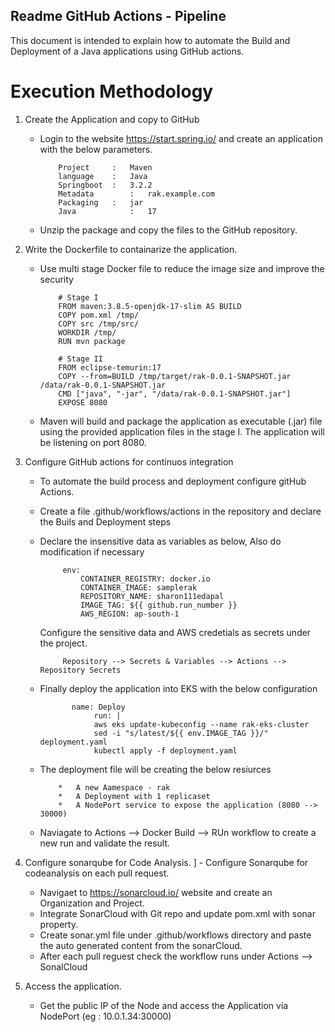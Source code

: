 
## Readme GitHub Actions - Pipeline

This document is intended to explain how to automate the  Build and Deployment of a Java applications using GitHub actions.

# Execution Methodology

1. Create the Application and copy to GitHub

	-	Login to the website https://start.spring.io/ and create an application with the below parameters.

                Project		:	Maven
				language	:	Java
				Springboot	:	3.2.2
				Metadata		:	rak.example.com
				Packaging	:	jar
				Java			:	17
	-	Unzip the package and copy the files to the GitHub repository.
	
2. Write the Dockerfile to containarize the application.
	-	Use multi stage Docker file to reduce the image size and improve the security
	
				# Stage I
				FROM maven:3.8.5-openjdk-17-slim AS BUILD
				COPY pom.xml /tmp/
				COPY src /tmp/src/
				WORKDIR /tmp/
				RUN mvn package
				
				# Stage II
				FROM eclipse-temurin:17
				COPY --from=BUILD /tmp/target/rak-0.0.1-SNAPSHOT.jar /data/rak-0.0.1-SNAPSHOT.jar
				CMD ["java", "-jar", "/data/rak-0.0.1-SNAPSHOT.jar"]
				EXPOSE 8080
				
	-	Maven will build and package the application as executable (.jar) file using the provided application files in the stage I.
		The application will be listening on port 8080.
				
3. Configure GitHub actions for continuos integration
	-	To automate the build process and deployment configure gitHub Actions.
	-	Create a file .github/workflows/actions in the repository and declare the Buils and Deployment steps
	-  Declare the insensitive data as variables as below, Also do modification if necessary
	
				env:
					CONTAINER_REGISTRY: docker.io
					CONTAINER_IMAGE: samplerak
					REPOSITORY_NAME: sharon111edapal
					IMAGE_TAG: ${{ github.run_number }}
					AWS_REGION: ap-south-1
					
		Configure the sensitive data and AWS credetials as secrets under the project. 
				
                Repository --> Secrets & Variables --> Actions --> Repository Secrets
	
    -	Finally deploy the application into EKS with the below configuration
	
				   name: Deploy
						run: |
						aws eks update-kubeconfig --name rak-eks-cluster
						sed -i "s/latest/${{ env.IMAGE_TAG }}/" deployment.yaml
						kubectl apply -f deployment.yaml
						
	-	The deployment file will be creating the below resiurces
	
                *	A new Aamespace - rak
				*	A Deployment with 1 replicaset 
				*	A NodePort service to expose the application (8080 --> 30000)
				
	-	Naviagate to Actions --> Docker Build --> RUn workflow to create a new run and validate the result.
				
4. Configure sonarqube for Code Analysis.
]	-	Configure Sonarqube for codeanalysis on each pull request.
	-	Navigaet to https://sonarcloud.io/ website and create an Organization and Project.
	-	Integrate SonarCloud with Git repo and update pom.xml with sonar property.
	-	Create sonar.yml file under .github/workflows   directory and paste the auto generated content from the sonarCloud.
	-	After each pull reguest check the workflow runs under Actions --> SonalCloud
	
5. Access the application. 
    -	Get the public IP of the Node and access the Application via NodePort (eg : 10.0.1.34:30000)
 

